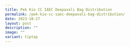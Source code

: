 ```yaml
---
title: Pek Kio CC IAEC Deepavali Bag Distribution
permalink: /pek-kio-cc-iaec-deepavali-bag-distribution/
date: 2023-10-27
layout: post
description: ""
image: ""
variant: tiptap
---
```


